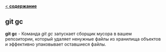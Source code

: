 [< **содержание**](./readme.md)

## git gc

**git gc** - Команда *git gc* запускает сборщик мусора в вашем репозитории, который удаляет ненужные файлы из хранилища объектов и эффективно упаковывает оставшиеся файлы.